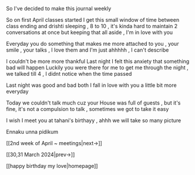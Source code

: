 
So I've decided to make this journal weekly

So on first April classes started 
I get this small window of time between class ending and drishti sleeping , 8 to 10 , it's kinda hard to maintain 2 conversations at once but keeping that all aside , I'm in love with you

Everyday you do something that makes me more attached to you , your smile , your talks , I love them and I'm just ahhhhh , I can't describe

I couldn't be more more thankful 
Last night I felt this anxiety that something bad will happen 
Luckily you were there for me to get me through the night , we talked till 4 , I didnt notice when the time passed 

Last night was good and bad both
I fall in love with you a little bit more everyday

Today we couldn't talk much cuz your House was full of guests , but it's fine, it's not a compulsion to talk , sometimes we got to take it easy

I wish I meet you at tahani's birthayy , ahhh we will take so many picture 

Ennaku unna pidikum

[[2nd week of April ~ meetings|next->]]

[[30,31 March 2024|prev->]]

[[happy birthday my love|homepage]]